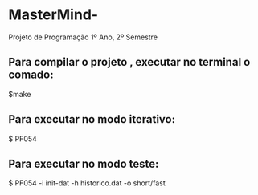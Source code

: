# MasterMind-
Projeto de Programação 1º Ano, 2º Semestre 

## Para compilar o projeto , executar no terminal o comado:
$make
## Para executar no modo iterativo:
$  PF054
## Para executar no modo  teste:
$ PF054 -i init-dat  -h historico.dat -o short/fast
